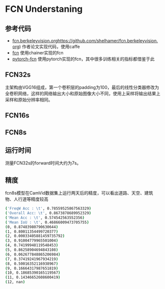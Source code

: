 # FCN Understaning

## 参考代码

- [fcn.berkeleyvision.org]()https://github.com/shelhamer/fcn.berkeleyvision.org) 作者论文实现代码，使用caffe
- [fcn](https://github.com/wkentaro/fcn) 使用chainer实现的fcn
- [pytorch-fcn](https://github.com/wkentaro/pytorch-fcn) 使用pytorch实现的fcn，其中很多训练相关的指标都借鉴于此

## FCN32s
主架构由VGG16组成，第一个卷积层的padding为100，最后的线性分类器修改为全卷积网络，这样的网络输出大小和原始图像大小不同，使用上采样将输出结果上采样和原始分辨率相同。

## FCN16s

## FCN8s


## 运行时间
测量FCN32s的forward时间大约为7s。

## 精度
fcn8s模型在CamVid数据集上运行两天后的精度，可以看出道路、天空、建筑物、人行道等精度较高
```bash
('FreqW Acc : \t', 0.78559525867563329)
('Overall Acc: \t', 0.8673878689952329)
('Mean Acc : \t', 0.574542563552356)
('Mean IoU : \t', 0.46866009473705755)
(0, 0.87483980790630644)
(1, 0.80011354499720377)
(2, 0.00033405881459735792)
(3, 0.91004779965501004)
(4, 0.74199948119548453)
(5, 0.86258904694843108)
(6, 0.062677848865206984)
(7, 0.37419241967934219)
(8, 0.50016352116938967)
(9, 0.16664317987651819)
(10, 0.18685390165119567)
(11, 0.14346652608600419)
(12, nan)
```